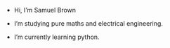 - Hi, I’m Samuel Brown
- I’m studying pure maths and electrical engineering.

- I’m currently learning python.

<!---
samuelbrwn/samuelbrwn is a ✨ special ✨ repository because its `README.md` (this file) appears on your GitHub profile.
You can click the Preview link to take a look at your changes.
--->
